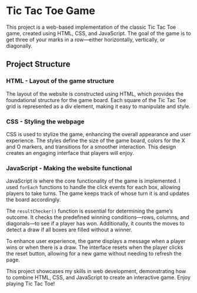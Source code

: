 # Tic Tac Toe Game

This project is a web-based implementation of the classic Tic Tac Toe game, created using HTML, CSS, and JavaScript. The goal of the game is to get three of your marks in a row—either horizontally, vertically, or diagonally.

## Project Structure

### HTML - Layout of the game structure
The layout of the website is constructed using HTML, which provides the foundational structure for the game board. Each square of the Tic Tac Toe grid is represented as a div element, making it easy to manipulate and style.

### CSS - Styling the webpage 
CSS is used to stylize the game, enhancing the overall appearance and user experience. The styles define the size of the game board, colors for the X and O markers, and transitions for a smoother interaction. This design creates an engaging interface that players will enjoy.

### JavaScript - Making the website functional  
JavaScript is where the core functionality of the game is implemented. I used `forEach` functions to handle the click events for each box, allowing players to take turns. The game keeps track of whose turn it is and updates the board accordingly. 

The `resultChecker()` function is essential for determining the game’s outcome. It checks the predefined winning conditions—rows, columns, and diagonals—to see if a player has won. Additionally, it counts the moves to detect a draw if all boxes are filled without a winner. 

To enhance user experience, the game displays a message when a player wins or when there is a draw. The interface resets when the player clicks the reset button, allowing for a new game without needing to refresh the page.

This project showcases my skills in web development, demonstrating how to combine HTML, CSS, and JavaScript to create an interactive game. Enjoy playing Tic Tac Toe!
